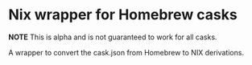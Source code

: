 # Nix wrapper for Homebrew casks

**NOTE**
This is alpha and is not guaranteed to work for all casks.

A wrapper to convert the cask.json from Homebrew to NIX derivations.
